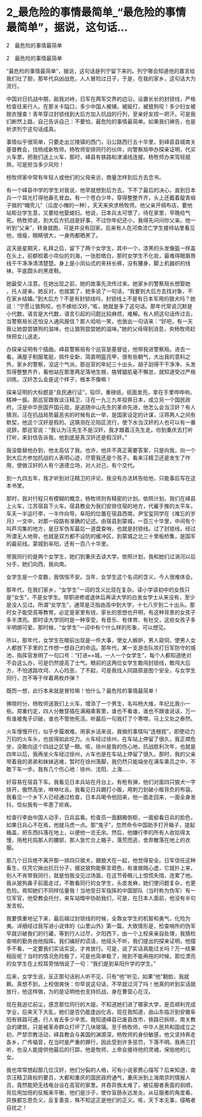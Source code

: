 # 2_最危险的事情最简单_“最危险的事情最简单”，据说，这句话...

2　最危险的事情最简单

2　最危险的事情最简单

“最危险的事情最简单”，据说，这句话是列宁留下来的。列宁哪会知道他的嘉言给我们壮了胆，那年代兵凶战危，人人冒险过日子，于是，在我的家乡，这句话大为流行。

中国对日抗战中期，敌我对峙，日军在两军交界的边沿，设置长长的封锁线，严格检查往来行人。在那关卡隘口，多少中国人被捕，被殴打，被狼狗咬！多少妇女被脱衣搜查！青年穿过封锁线到大后方加入抗战的行列，至亲好友捏一把汗。可是我们断然上路，自己告诉自己：不要怕，最危险的事情最简单。如果我们祷告，也是祈求列宁这句话成真。

事情似乎很简单，只要走出兰陵镇的西门，沿公路西行五十华里，到峄县县城南关基督教会，找杨成新牧师。杨牧师安排同行的伙伴，向警察局申办探亲证明，代买火车票，把我们送上火车，那时，峄县有铁路和津浦线连接。杨牧师办来驾轻就熟，可是担当多少风险！

杨牧师家中常有年轻人或他们的父母来访，商量怎样到后方去念书。

有一个峄县中学的学生对我说，他早就想到后方去，下不了最后的决心，直到日本兵一个耳光打得他鼻孔冒血。有一个苍白少年，穿得整整齐齐，头上还戴着靛青缎子做的“帽壳儿”（瓜皮小帽的一种），天天来央求杨牧师。他父亲开绸布店，要他站柜台学生意，又要给他娶媳妇。他说，日本兵太可恨了，待在家里，早晚给气死。杨牧师说，到大后方抗战是好事，不过你年纪还小，我得先问问你父亲。他一听到“父亲”，转身就跑，可是并没有回家。后来有人在河南流亡学生接待站里看见他，很瘦，眼睛很大，一身肉都晒黑了。

这天是星期天，礼拜之后，留下了两个女学生，其中一个，漆黑的头发像盔一样盖在头上，前额梳着小帘似的刘海，一张脸皓白，那时女学生不化妆，最难得眼眉唇线干干净净清清楚楚。身上是小凤仙式的夹袄长裤，没有腰身，脚上机器织的线袜，平底圆头的黑皮鞋。

她最受人注意。在她出现之前，她的故事先流传过来。她家乡的警察局长想娶她 ，托人提亲。她反对，也就罢了，她多说了一句话，“我要到大后方去找对象，不在家乡结婚。”到大后方？不是有封锁线吗，封锁线上不是有日本军用的狼犬吗？她说：“宁愿让狼狗咬，也不嫁给汉奸。”咳，她就是多了这句话。那年代常说沉默是小代数，语言是大代数，语言引起的问题比较麻烦，难解。有人把这句话传过去，当警察局长还怕没人通风报信？那人哈哈一笑，也放出一句话来：“好吧，有一天我让她尝尝狼狗的滋味，也让狼狗尝尝她的滋味。”她的父母得到消息，央杨牧师赶快把女儿送走。

办探亲证明有个插曲。峄县警察局有个巡官是基督徒，他带我进警察局。进去一看，满屋子制服笔挺，佩件全新，简直明盔亮甲，很有些朝气，大出我的意料之外，家乡的警察，没这个气派。那巡官的年纪三十出头，胡子刮得干干净净，头发剪得整整齐齐，看他站在那里两足落地生根，胳臂腿肌毫不懈怠，就知道受过严格训练。汉奸怎么会是这个样子，根本不像嘛！

探亲证明的大标题是“良民通行证”，铅印，重磅纸，纸面发亮，拿在手里哗哗响，精神一振。那巡官跟我谈汪精卫，汪在一九三九年投奔日本，成立另一个国民政府。汪是中华民国开国元勋，是追随中山先生的革命先进，他怎么会当汉奸？有人猜测，汪在抗战局势最恶劣的时候有此一举，是国家设定的计谋，汪蒋两人之间有默契，他这个汉奸是假的。这猜测在沦陷区流行，使下水当汉奸的人也可以有一番说辞。那巡官说：“我认为汪先生不是汉奸，我才跟着汪先生走。你到重庆去打听打听，来封信告诉我，他到底是真汉奸还是假汉奸。”

我没能替他办到，他太高估了我。也许，他并不真正需要答案，只是向我，向一个到大后方参加抗战的人表明心迹，尽管我还是个孩子。看来汪精卫还是发生了作用，使做汉奸的人有个道德立场，对人对己，有个交代。

到一九四五年，我才听到对汪精卫的评论，我没有办法转告给他，只能事后写在这本书里。

那时，我对行程只有模糊的概念，杨牧师则有精密的计划。依照计划，我们在峄县上火车，江苏宿县下火车。宿县教会为我们安排住宿的地方，代雇手推的太平车，车夫一半运行李，一半作向导。阜阳的位置在宿县西南，尹宝玺同学在《难忘的岁月》一文中，对那一段路有准确的记述。由宿县到蒙城，一百三十华里，中间有个叫芦沟集的地方，是日军伪军最后一道盘查哨，也就是封锁线。过了封锁线，经过所谓无人地带，也就是双方都不设防的缓冲区，到蒙城之北三十里板桥集，是国军的最前线。蒙城到阜阳，还有一百八十华里。

带我同行的是两个女学生，她们到重庆去读大学。依照计划，我和她们过涡河以后分手，她们向西，我向南。

女学生是一个变数，我惴惴不安。当年，女学生这个名词的含义，今人很难体会。

那年代，在我们家乡，“女学生”一词的含义比现在复杂。读小学读初中的女孩只是“女生”，不是女学生。带职进修或退休后再读大学的白发女学士从来没有，至少是没人见过。所谓“女学生”，通常是泛指由高中到大学，十七八岁到二十出头。那时女子能受高等教育，必定是家里有钱，家长的思想也开明，有这种背景的女孩子多半漂亮。那时读大学同时是一种享受，有音乐、有体育、有社交，这些女孩子多半明朗可爱。那时候，“女学生”一词中有个什么样的形象，可以想见。

所以，那年代，女学生在眼前出现是一件大事，使女人嫉妒，男人窥伺，使男人女人都放下手里的工作想一想自己的命运。那年代，某一支游击队攻打日军防守的城池，指挥官发明了一句口号：“打进××城，一人一个女学生”，每个人都知道绝对不会这么办，可是仍然提高了士气。眼前的这两位女学生敢闯封锁线，敢闯大后方，不怕道路坎坷、人心险恶，了不起，可是我找人同路原是图个安全，与女学生同行，岂不等于伴着两枚炸弹？

既而一想，此行本来就是冒险嘛！怕什么？最危险的事情最简单！

拂晓时分，杨牧师送我们上火车，增添了一个男生，名叫杨大维，年纪比我小一些。郑重约定，四人分散穿插在满厢乘客里，谁也不看谁，谁也不跟谁说话，万一有谁被鬼子识破，谁也不管他死活。听最后一句我打了个寒噤，马上又处之泰然。

火车慢慢开行，似乎步履艰难。用家乡话来说，我做的事情叫“连根拔”，即使动力万钧的火车头，也拔得如此吃力。火车经过徐州，在车站上停留了很久，我正襟危坐，没敢向这个四战之区望一眼。咳，徐州是我的伤心地，抗战胜利次年，也就是四年以后，我再坐火车经过徐州，火车也是在车站上停留了很久。那时，我的父亲带着我的弟弟和妹妹逃难，暂时在徐州落脚，我仍然只能端坐在满车乘员之中，不敢下车一步。我有几个伤心地：徐州、沈阳、上海……

好容易在宿县下车。我看见日本兵站在月台上，有枪有弹，他们对面四只狼犬一字排开，傲然高坐，咻咻吐舌。我看见日兵踢打小贩，用刺刀划破小贩背负的布袋。我看见一个乡下人已经通过检查，日本兵喝令他回来，他一面走回来，一面全身发抖，恰似我有一年患了疟疾。

检查行李由中国人动手，日兵监看。检查员一面翻箱倒柜，一面偷看日兵的脸色，如果日兵心不在焉，他就马虎一点。那“鬼子”，忽然命令中国助手打开箱子，提起箱盖，把东西抖落在地上，以便他一览无余。然后，他嫌行李的所有人收拾得太慢，用枪托捣那人的腰部，那人急忙合上箱子，落荒而逃，舍弃散落在地上的衣服。

那几个日兵绝不离开那一排四只狼犬，跟狼犬在一起，他觉得安全。日军信任这种畜生，任凭它揪出抗日分子，据说狼狗能察言观色，有谁做贼心虚，它就扑上来，别人不肯带我同行，就是怕我没见过场面，在这节骨眼儿上惊慌失措，连累了他。我从狼狗鼻子前面走过，不敢看同行的女学生，头皮发麻，她们使问题复杂，也更危险。焉知她们不同样估量我！当地受日军指挥的中国部队（当时称为伪军）有一位军官，他受教会托付，来车站暗中协助我们，可是，在日本人面前，他没有半句发言权。

我要慎重地记下来，最后越过封锁线的时候，全靠女学生的机智和勇气，化险为夷。详细经过我写进小说体的《山里山外》第一篇，大致情形是，检查哨所的伪军早就识破我们的行藏，等到行人过尽，夕阳西下，由一个上校来亲自处理，我猜检查哨的勤务由他指挥。我们编好的谎话，他摇头不听，我们提出的探亲证明，他摆手不看，一定要我们实话实说，才肯放行。可是，说了实话真能过关吗？万一结果相反呢？当时的情况危险极了，可是也简单极了，拖到不能再拖的时候，那位漂亮的女学生在上校耳旁悄悄说了一句：“我们是到阜阳升学的学生。”

后来，女学生说，反正那句话别人听不见，只有“他”听见，如果“他”翻脸，我就赖。真想不到，上校很爽快：你早说这句话，不早就过河了吗！他真的听到实话就放行，他这样做，为的是证明他也支持抗战，身在曹营心在汉。

现在我追忆前尘，感念那位同行的大姐，不知道她们进了哪家大学，是否顺利完成学业，后来天下大乱，她们是否仍能逢凶化吉。现在我知道，由山东临沂到安徽阜阳有铁路可通，行人省去多少辛苦。我知道峄县已废县改市，铁路已拆除，南关教会的建筑，只是被革命群众打坏了几块玻璃。至于杨牧师，中华人民共和国成立之初，严禁宗教活动，峄县教会与美国的渊源深，杨牧师的身份敏感，他又坚持奔走各乡，广传福音，在当时是严重的罪行，因此受到许多惩罚，下落不明。我再三打听，也没人能提供他最后的行踪，他是牧师，上帝会接待他的灵魂，保佑他的儿女。

我也常常想起那几位汉奸，他们分裂的人格，可有小说家费心描写？后来知道，南京汪精卫政权的要员，大都和重庆的国民政府通气，重庆派到上海南京的情报人员，竟然能把无线电台设在高官的家里。并吞异族太难了，被征服者表面的驯顺，背后用加倍的反叛来平衡，他们是沙子，使你盲肠永远发炎。从征服者的角度看，异族都忘恩负义，反复善变，殊不知这正是他们的正义。咳，天下本无事，侵略者自扰之！